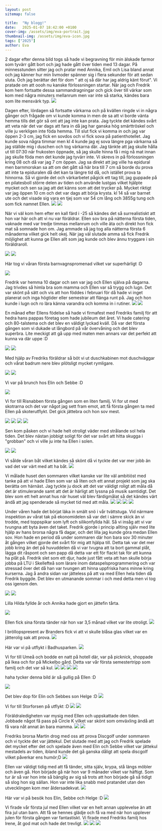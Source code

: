 ```yaml
---
layout: post
sitemap: false

title:  "Ny blogg!"
date:   2025-01-07 18:42:00 +0100
cover-img: /assets/img/eva-portrait.jpg
thumbnail-img: /assets/img/eva-icon.jpg
tags: ["2025"]
author: Eva
---
```


2 dagar efter denna bild togs så hade vi begravning för min älskade farmor som tyvärr gått bort och jag hade gått över tiden med 13 dagar. På minnesstunden sitter jag och pratar med Annika, Emil och Lisa bland annat och jag känner hur min livmoder spänner sig i flera sekunder för att sedan sluta. Och jag berättar det för dom " att oj så där har jag aldrig känt förut". Vi pratade om att oooh nu kanske förlossningen startar. När jag och Fredrik kom hem fortsatte dessa sammandragningar och gick över till värkar som kom med några minuters mellanrum men var inte så starka, kändes bara som lite mensvärk typ. 
![](/assets/img/2018/IMG_20190130_155533.jpg)

Dagen efter, lördagen så fortsatte värkarna och på kvällen ringde vi in några gånger och frågade om vi kunde komma in men de sa att vi borde vänta hemma tills det gör så ont att jag inte kan prata. Jag tyckte det kändes svårt att veta när det var dags att fara in då jag har ganska hög smärttröskel och ville ju verkligen inte föda hemma. Till slut fick vi komma in och jag var öppen 2-3 cm, jag fick en sovdos och vi fick sova på patienthotellet. Jag kunde sova några timmar men kl 4 kunde jag ej sova längre pga värkarna så jag ställde mig i duschen och tog värkarna där. Jag tänkte att jag skulle hålla ut till 07:30 när frukosten öppnade, så jag skulle hinna få i mig nå mat innan jag skulle föda men det kunde jag tyvärr inte. Vi skrevs in på förlossningen kring 08 och då var jag 7 cm öppen. Jag sa direkt att jag ville ha epidural men barnmorskan sa att om det gått så här bra till 7 cm så borde du prova att inte ta epiduralen då det kan ta längre tid då, och istället prova ta hinnorna. Så vi gjorde det och värkarbetet pågick ett tag till, jag guppade på en pilatesboll större delen av tiden och använde lustgas vilket hjälpte mycket och sen sa jag att det känns som att det trycker på. Mycket riktigt var jag öppen 10 cm och det var dags att börja krysta. kl 14 så var barnet ute och det visade sig vara en tjej som var 54 cm lång och 3855g tung och som fick namnet Ellen. 
![](/assets/img/2019/IMG_20190203_145923.jpg)
![](/assets/img/2019/IMG_20190203_163635.jpg)

När vi väl kom hem efter en kall färd i -25 så kändes det så surrealistiskt att hon var här och att vi nu var föräldrar. Ellen sov bra på nätterna första tiden, vaknade med var tredje timmas mellanrum och ville äta och direkt hon fick mat så somnade hon om. Jag ammade så jag tog alla nätterna första 6 månaderna vilket gick helt okej. När jag väl slutade amma så fick Fredrik möjlighet att kunna ge Ellen allt som jag kunde och blev ännu tryggare i sin föräldraroll. 

![](/assets/img/2019/IMG_20190207_105336.jpg)
![](/assets/img/2019/IMG_20190208_120336.jpg)

Här tog vi våran första barnvagnspromenad vilket var superhärligt :D 

![](/assets/img/2019/IMG_20190211_101500.jpg)

Fredrik var hemma 10 dagar och sen var jag och Ellen själva på dagarna. Jag trivdes så himla bra som mamma och Ellen var så trygg och lugn. Det var skönt på sätt och vis att hon föddes i februari för då hade vi inget planerat och inga högtider eller semestrar att flänga runt på. Jag och hon kunde i lugn och ro lära känna varandra och komma in i rutiner. 
![](/assets/img/2019/IMG_20190213_093517.jpg)
![](/assets/img/2019/IMG_20190228_120152.jpg)

En månad efter Ellens födelse så hade vi firmafest med Fredriks familj för att hedra hans pappas företag som hade jubileum det året. Vi hade catering och 80-talstema och det blev en väldigt lyckad kväll. Då var det första gången som vi dukade ut långbord på vår övervåning och det blev superbra. Lite meckigt att gå upp med maten men annars var det perfekt att kunna va där uppe :D

![](/assets/img/2019/IMG_20190309_172110_1.jpg)
![](/assets/img/2019/IMG_20190309_172554.jpg)

Med hjälp av Fredriks föräldrar så böt vi ut duschkabinen mot duschväggar och vårat badrum nere blev plötsligt mycket rymligare. 

![](/assets/img/2019/IMG_20190315_093849.jpg)
![](/assets/img/2019/IMG_20190406_164015.jpg)

Vi var på brunch hos Elin och Sebbe :D 

![](/assets/img/2019/IMG_20190316_121918.jpg)

Vi for till Risnabben första gången som en liten familj. Vi for ut med skotrarna och det var något jag sett fram emot, att få första gången ta med Ellen på skoterutflykt. Det gick jättebra och hon sov mest. 

![](/assets/img/2019/IMG_20190330_102538_1.jpg)
![](/assets/img/2019/IMG_20190330_131502.jpg)
![](/assets/img/2019/IMG_20190330_174358.jpg)
![](/assets/img/2019/IMG_20190331_143130.jpg)

Sen kom påsken och vi hade helt otroligt väder med strålande sol hela tiden. Det blev nästan jobbigt soligt för det var svårt att hitta skugga i "grobban" och vi ville ju inte ha Ellen i solen. 

![](/assets/img/2019/IMG_20190420_120756.jpg)
![](/assets/img/2019/IMG_20190420_134624.jpg)

Vi sålde våran båt vilket kändes så skönt då vi tyckte det var mer jobb än vad det var värt med att ha båt. 
![](/assets/img/2019/IMG_20190514_131113.jpg)

Vi målade huset den sommaren vilket kanske var lite väl ambitiöst med tanke på att vi hade Ellen som var så liten och ett annat projekt som jag ska berätta om härnäst. Jag tyckte ju dock att det var väldigt roligt att måla då det är stimulerande samt att det är härligt att lyssna på musik samtidigt. Det blev som ett helt annat hus när huset väl blev färdigmålat så det kändes värt ändå att jag spenderade så mycket tid med att måla. 
![](/assets/img/2019/IMG_20190518_105656.jpg)
![](/assets/img/2019/IMG_20190606_164000.jpg)
![](/assets/img/2019/IMG_20190626_093309.jpg)
![](/assets/img/2019/IMG_20190817_143011.jpg)

Under våren hade det börjat läka in smält snö i vår tvättstuga. Vid närmare inspektion av vårat tak på ekonomidelen så var det i sämre skick än vi trodde, med toppspikar som lyft och silikonfyllda hål. Så vi insåg att vi var tvungna att byta även det taket. Fredrik gjorde i princip allting själv med lite hjälp av hans brorsa några få dagar, och det lilla jag kunde göra medan Ellen sov. Hon hade en period då under sommaren där hon bara sov 30 minuter åt gången vilket gjorde det svårt för mig att hjälpa till. Detta tak var det mer jobb kring än det på huvuddelen då vi var tvugna att ta bort gammal plåt, lägga dit råspont och sen papp då detta var ett för flackt tak för att kunna ha plåt på. Fredrik slet som ett djur, hade just fått veta att han skulle börja jobba på LTU i Skellefteå som lärare inom dataspelsprogrammering och var stressad över det då han var tvungen att hinna uppfriska hans minne kring kurserna. Jag å andra sidan var jätteless på att va med Ellen hela tiden då Fredrik byggde. Det blev en utmanande sommar i och med detta men vi tog oss igenom den. 


![](/assets/img/2019/IMG_20190702_133622.jpg)
![](/assets/img/2019/IMG_20190708_113736.jpg)

Lilla Hilda fyllde år och Annika hade gjort en jättefin tårta. 

![](/assets/img/2019/IMG_20190526_140506.jpg)

Ellen fick sina första tänder när hon var 3,5 månad vilket var lite otroligt. 
![](/assets/img/2019/IMG_20190527_110115.jpg)

I bröllopspresent av Branders fick vi att vi skulle blåsa glas vilket var en jätterolig sak att prova. 
![](/assets/img/2019/IMG_20190531_111614.jpg)

Här var vi på utflykt i Badhusparken. 
![](/assets/img/2019/IMG_20190615_123457.jpg)

Vi for till Umeå och bodde en natt på hotell där, var på picknick, shoppade på Ikea och for på Mickelbo gård. Detta var vår första semestertripp som familj och det var så kul. 
![](/assets/img/2019/IMG_20190722_131542.jpg)
![](/assets/img/2019/IMG_20190722_132856.jpg)
![](/assets/img/2019/IMG_20190722_150545.jpg)
![](/assets/img/2019/IMG_20190722_160044.jpg)

haha tycker denna bild är så gullig på Ellen :D 

![](/assets/img/2019/IMG_20190731_143042.jpg)

Det blev dop för Elin och Sebbes son Helge :D
![](/assets/img/2019/IMG_20190811_132131.jpg)

Vi for till Storforsen på utflykt :D 
![](/assets/img/2019/IMG_20190824_111941.jpg)
![](/assets/img/2019/IMG_20190824_120637.jpg)

Föräldraledigheten var mysig med Ellen och uppskattade den tiden. Jobbade något få pass på Circle K vilket var skönt som omväxling ändå att få vara nåt annat än bara mamma. 
![](/assets/img/2019/IMG_20190920_155448.jpg)
![](/assets/img/2019/IMG_20191013_064424.jpg)

Fredriks brorsa Martin drog med oss att prova Discgolf under sommaren och vi tyckte det var jättekul. Det slutade med att jag och Fredrik spelade det mycket efter det och spelade även med Elin och Sebbe vilket var jättekul mestadels av tiden, ibland kunde det gå ganska dåligt att spela discgolf vilket påverkar ens humör;D 
![](/assets/img/2019/IMG_20190921_130350.jpg)

Ellen var väldigt tidig med att få tänder, sitta själv, krypa, stå längs möbler och även gå. Hon började gå när hon var 9 månader vilket var häftigt. Som tur är så var hon inte så bänglig av sig så trots att hon började gå så tidigt så slog hon sig sällan. Hon var inte lika snabb med pratandet utan den utvecklingen kom mer åldersadekvat. 
![](/assets/img/2019/IMG_20191116_164908.jpg)

Här var vi på besök hos Elin, Sebbe och Helge :D 
![](/assets/img/2019/IMG_20191124_152633.jpg)

Vi firade vår första jul med Ellen vilket var en helt annan upplevelse än att fira jul utan barn. Att få se hennes glädje och få va med när hon upplever julen för första gången var fantastiskt. Vi firade med Fredriks familj hos Irene, åt god mat och hade det trevligt. 
![](/assets/img/2019/IMG_20191130_151155.jpg)
![](/assets/img/2019/IMG_20191224_120510_1.jpg)
![](/assets/img/2019/IMG_20191224_175411.jpg)